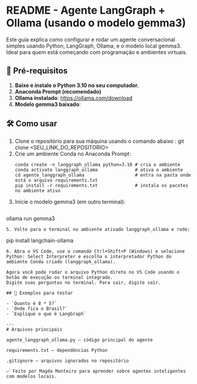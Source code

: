 # README - Agente LangGraph + Ollama (usando o modelo gemma3)

Este guia explica como configurar e rodar um agente conversacional simples usando Python, LangGraph, Ollama, e o modelo local gemma3. Ideal para quem está começando com programação e ambientes virtuais.

## 🚀 Pré-requisitos

1. **Baixe e instale o Python 3.10 no seu computador.**
2. **Anaconda Prompt (recomendado)**
3. **Ollama instalado**: https://ollama.com/download
4. **Modelo gemma3 baixado**:
  
## 🛠️ Como usar

1. Clone o repositório para sua máquina usando o comando abaixo :
git clone <SEU_LINK_DO_REPOSITORIO>
2. Crie um ambiente Conda no Anaconda Prompt:
   ```
   conda create -n langgraph_ollama python=3.10 # cria o ambiente
   conda activate langgraph_ollama              # ativa o ambiente
   cd agente_langgraph_ollama                   # entra na pasta onde está o arquivo requirements.txt
   pip install -r requirements.txt              # instala os pacotes no ambiente ativo

   ```
4. Inicie o modelo gemma3 (em outro terminal):
   ```
  ollama run gemma3
   ```
5. Volte para o terminal no ambiente ativado langgraph_ollama e rode:
   ```
   pip install langchain-ollama
   ```
6. Abra o VS Code, use o comando Ctrl+Shift+P (Windows) e selecione Python: Select Interpreter e escolha o interpretador Python do ambiente Conda criado (langgraph_ollama).
 
 Agora você pode rodar o arquivo Python direto no VS Code usando o botão de execução ou terminal integrado.
 Digite suas perguntas no terminal. Para sair, digite sair.

## 🧪 Exemplos para testar

- `Quanto é 8 * 5?`
- `Onde fica o Brasil?`
- `Explique o que é LangGraph`

---
# Arquivos principais

agente_langgraph_ollama.py — código principal do agente

requirements.txt — dependências Python

.gitignore — arquivos ignorados no repositório

✅ Feito por Magda Monteiro para aprender sobre agentes inteligentes com modelos locais.
